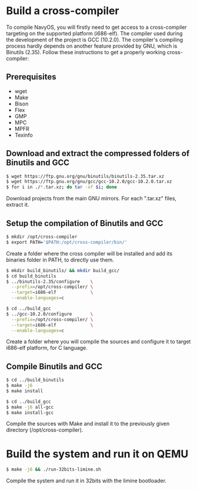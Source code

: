# Build a cross-compiler
To compile NavyOS, you will firstly need to get access to a cross-compiler targeting on the supported platform (i686-elf). The compiler used during the development of the project is GCC (10.2.0). The compiler's compiling process hardly depends on another feature provided by GNU, which is Binutils (2.35). Follow these instructions to get a properly working cross-compiler:

## Prerequisites
- wget
- Make
- Bison
- Flex
- GMP
- MPC
- MPFR
- Texinfo

## Download and extract the compressed folders of Binutils and GCC
```bash
$ wget https://ftp.gnu.org/gnu/binutils/binutils-2.35.tar.xz
$ wget https://ftp.gnu.org/gnu/gcc/gcc-10.2.0/gcc-10.2.0.tar.xz
$ for i in ./*.tar.xz; do tar -xf $i; done
```
Download projects from the main GNU mirrors. For each ".tar.xz" files, extract it.

## Setup the compilation of Binutils and GCC
```bash
$ mkdir /opt/cross-compiler
$ export PATH='$PATH:/opt/cross-compiler/bin/'
```
Create a folder where the cross compiler will be installed and add its binaries folder in PATH, to directly use them.

```bash
$ mkdir build_binutils/ && mkdir build_gcc/
$ cd build_binutils
$ ../binutils-2.35/configure    \
  --prefix=/opt/cross-compiler/ \
  --target=i686-elf             \
  --enable-languages=c
```

```bash
$ cd ../build_gcc
$ ../gcc-10.2.0/configure       \
  --prefix=/opt/cross-compiler/ \
  --target=i686-elf             \
  --enable-languages=c
```
Create a folder where you will compile the sources and configure it to target i686-elf platform, for C language.

## Compile Binutils and GCC
```bash
$ cd ../build_binutils
$ make -j6
$ make install
```

```bash
$ cd ../build_gcc
$ make -j6 all-gcc
$ make install-gcc
```
Compile the sources with Make and install it to the previously given directory (/opt/cross-compiler).

# Build the system and run it on QEMU
```bash
$ make -j6 && ./run-32bits-limine.sh
```
Compile the system and run it in 32bits with the limine bootloader.


